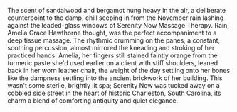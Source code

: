 The scent of sandalwood and bergamot hung heavy in the air, a deliberate counterpoint to the damp, chill seeping in from the November rain lashing against the leaded-glass windows of Serenity Now Massage Therapy.  Rain, Amelia Grace Hawthorne thought, was the perfect accompaniment to a deep tissue massage.  The rhythmic drumming on the panes, a constant, soothing percussion, almost mirrored the kneading and stroking of her practiced hands.  Amelia, her fingers still stained faintly orange from the turmeric paste she'd used earlier on a client with stiff shoulders,  leaned back in her worn leather chair, the weight of the day settling onto her bones like the dampness settling into the ancient brickwork of her building.  This wasn't some sterile, brightly lit spa; Serenity Now was tucked away on a cobbled side street in the heart of historic Charleston, South Carolina, its charm a blend of comforting antiquity and quiet elegance.
